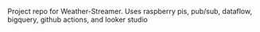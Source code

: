 Project repo for Weather-Streamer. Uses raspberry pis, pub/sub, dataflow, bigquery, github actions, and looker studio
